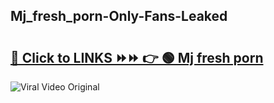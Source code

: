 
 ## Mj_fresh_porn-Only-Fans-Leaked

# <h2><a href="https://clipsfans.com/Mj_fresh_porn&ref=git">🔗 Click to LINKS ⏩⏩ 👉 🟢 Mj fresh porn </a></h2>

<a href="https://clipsfans.com/Mj_fresh_porn&ref=git" rel="nofollow" data-target="animated-image.originalLink"><img src="https://i.ibb.co.com/xMMVF88/686577567.gif" alt="Viral Video Original" style="max-width: 100%; display: inline-block;" data-target="animated-image.originalImage"></a>
